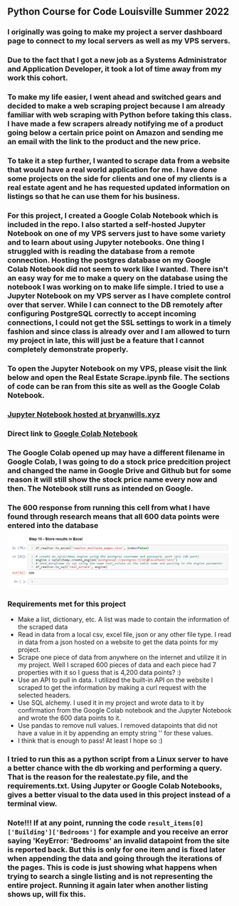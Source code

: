 ## Python Course for Code Louisville Summer 2022

### I originally was going to make my project a server dashboard page to connect to my local servers as well as my VPS servers.
### Due to the fact that I got a new job as a Systems Administrator and Application Developer, it took a lot of time away from my work this cohort.
### To make my life easier, I went ahead and switched gears and decided to make a web scraping project because I am already familiar with web scraping with Python before taking this class. I have made a few scrapers already notifying me of a product going below a certain price point on Amazon and sending me an email with the link to the product and the new price.
### To take it a step further, I wanted to scrape data from a website that would have a real world application for me. I have done some projects on the side for clients and one of my clients is a real estate agent and he has requested updated information on listings so that he can use them for his business.

### For this project, I created a Google Colab Notebook which is included in the repo. I also started a self-hosted Jupyter Notebook on one of my VPS servers just to have some variety and to learn about using Jupyter notebooks. One thing I struggled with is reading the database from a remote connection. Hosting the postgres database on my Google Colab Notebook did not seem to work like I wanted. There isn't an easy way for me to make a query on the database using the notebook I was working on to make life simple. I tried to use a Jupyter Notebook on my VPS server as I have complete control over that server. While I can connect to the DB remotely after configuring PostgreSQL correctly to accept incoming connections, I could not get the SSL settings to work in a timely fashion and since class is already over and I am allowed to turn my project in late, this will just be a feature that I cannot completely demonstrate properly.

### To open the Jupyter Notebook on my VPS, please visit the link below and open the Real Estate Scrape.ipynb file. The sections of code can be ran from this site as well as the Google Colab Notebook.
### [Jupyter Notebook hosted at bryanwills.xyz](http://bryanwills.xyz:8888/?token=f82f60f96cd0d1ee39ad8e05592d8b998509d53189ba413a)

### Direct link to [Google Colab Notebook](https://colab.research.google.com/github/bryanwills/python_codelou/blob/main/real_estate_property_info.ipynb#scrollTo=PCM2vtEhKz7e)

### The Google Colab opened up may have a different filename in Google Colab, I was going to do a stock price predcition project and changed the name in Google Drive and Github but for some reason it will still show the stock price name every now and then. The Notebook still runs as intended on Google.

### The 600 response from running this cell from what I have found through research means that all 600 data points were entered into the database ![](https://github.com/bryanwills/python_codelou/blob/main/jupyter_notebook_db_output_success.png)

### Requirements met for this project
- Make a list, dictionary, etc. A list was made to contain the information of the scraped data
- Read in data from a local csv, excel file, json or any other file type. I read in data from a json hosted on a website to get the data points for my project.
- Scrape one piece of data from anywhere on the internet and utilize it in my project. Well I scraped 600 pieces of data and each piece had 7 properties with it so I guess that is 4,200 data points? :)
- Use an API to pull in data. I utilized the built-in API on the website I scraped to get the information by making a curl request with the selected headers.
- Use SQL alchemy. I used it in my project and wrote data to it by confirmation from the Google Colab notebook and the Jupyter Notebook and wrote the 600 data points to it.
- Use pandas to remove null values. I removed datapoints that did not have a value in it by appending an empty string '' for these values.
- I think that is enough to pass! At least I hope so :)

### I tried to run this as a python script from a Linux server to have a better chance with the db working and performing a query. That is the reason for the realestate.py file, and the requirements.txt. Using Jupyter or Google Colab Notebooks, gives a better visual to the data used in this project instead of a terminal view.

### Note!!! If at any point, running the code ```result_items[0]['Building']['Bedrooms']``` for example and you receive an error saying 'KeyError: 'Bedrooms' an invalid datapoint from the site is reported back. But this is only for one item and is fixed later when appending the data and going through the iterations of the pages. This is code is just showing what happens when trying to search a single listing and is not representing the entire project. Running it again later when another listing shows up, will fix this.